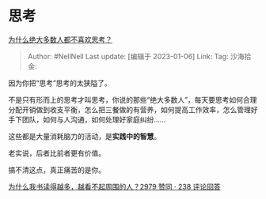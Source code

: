 # 思考
[为什么绝大多数人都不喜欢思考？](https://www.zhihu.com/question/24461538/answer/2833049944)

> Author: #NellNell
> Last update: [编辑于 2023-01-06]
> Link:
> Tag:
> 沙海拾金:

因为你把“思考”思考的太狭隘了。

不是只有形而上的思考才叫思考，你说的那些“绝大多数人”，每天要思考如何合理分配开销做到收支平衡，怎么把三餐做的有营养，如何提高工作效率，怎么管理好手下团队，如何与人沟通，如何处理好家庭纠纷……

这些都是大量消耗脑力的活动，是**实践中的智慧**。

老实说，后者比前者更有价值。

搞不清这点，真正痛苦的是你。

[为什么我书读得越多，越看不起周围的人？2979 赞同 · 238 评论回答](https://www.zhihu.com/question/26828496/answer/2028561601)
